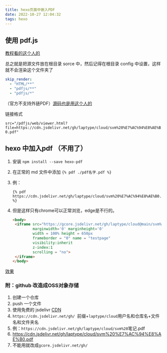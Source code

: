 ```yaml
---
title: hexo页面中嵌入PDF
date: 2022-10-27 12:04:32
tags: hexo
---
```






## 使用 pdf.js

[教程看的这个人的](https://blog.csdn.net/WCX_joker/article/details/126053055)

总之就是把源文件放在根目录 sorce 中，然后记得在根目录 config 中设置，这样就不会渲染这个文件夹了

```yaml
skip_render:
  - "HTML/**"
  - "pdfjs/**"
  - "pdfjs/*"
```



（官方不支持外链PDF）[源码也是用这个人的](https://github.com/laptype/cloud/tree/main/pdfjs)

链接格式

`src="/pdfjs/web/viewer.html?file=https://cdn.jsdelivr.net/gh/laptype/cloud/svm%20%E7%AC%94%E8%AE%B0.pdf"`

## hexo 中加入pdf （不用了）

1. 安装 `npm install --save hexo-pdf`

2. 在正常的 md 文件中添加 `{% pdf ./pdf名字.pdf %}`

3. 例：

   ```
   {% pdf https://cdn.jsdelivr.net/gh/laptype/cloud/svm%20%E7%AC%94%E8%AE%B0.pdf %}
   ```


4. 但是这样只有chrome可以正常浏览，edge是不行的。

   ```html
   <body>
   	<iframe	src="https://gcore.jsdelivr.net/gh/laptype/cloud@main/svm%20%E7%AC%94%E8%AE%B0.pdf"
   			marginwidth='0' marginheight='0'
   			width = 100% height = 650px
   	        frameborder = "0" name = "testpage"
   			visibility:inherit
   			z-index:1
   	        scrolling = "no">
   	</iframe>
   </body>
   ```

   

[效果](/2022/10/27/SVM笔记一部分/)





### 附：github 改造成OSS对象存储

1. 创建一个仓库
2. push 一个文件
3. 使用免费的 jsdelivr [CDN](https://so.csdn.net/so/search?q=CDN&spm=1001.2101.3001.7020)
4. `https://cdn.jsdelivr.net/gh/ `前缀+`laptype/cloud`用户名和仓库名+文件名和文件夹名
5. 例：`https://cdn.jsdelivr.net/gh/laptype/cloud/svm%20`笔记.pdf
6. https://cdn.jsdelivr.net/gh/laptype/cloud/svm%20%E7%AC%94%E8%AE%B0.pdf
7. 不能用就改成`gcore.jsdelivr.net/gh/`




